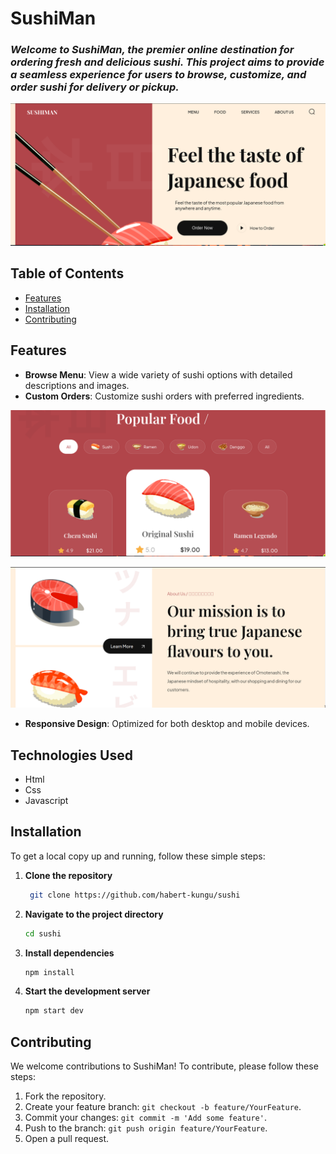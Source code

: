 # SushiMan

### <p><i>Welcome to SushiMan, the premier online destination for ordering fresh and delicious sushi. This project aims to provide a seamless experience for users to browse, customize, and order sushi for delivery or pickup. </i> </p> 

![Main](https://github.com/habert-kungu/sushi/blob/main/screenshots/sushi1.png)
  
## Table of Contents

- [Features](#features)
- [Installation](#installation)
- [Contributing](#contributing)

## Features

- **Browse Menu**: View a wide variety of sushi options with detailed descriptions and images.
- **Custom Orders**: Customize sushi orders with preferred ingredients.

 ![end](https://github.com/habert-kungu/sushi/blob/main/screenshots/sushi3.png)
  
 ![body](https://github.com/habert-kungu/sushi/blob/main/screenshots/sushi2.png)
 
- **Responsive Design**: Optimized for both desktop and mobile devices.



## Technologies Used
- Html
- Css
- Javascript

## Installation

To get a local copy up and running, follow these simple steps:

1. **Clone the repository**
   ```sh
    git clone https://github.com/habert-kungu/sushi
   ```
2. **Navigate to the project directory**

   ```sh
   cd sushi
   ```

3. **Install dependencies**
   ```sh
   npm install
   ```
4. **Start the development server**
   ```sh
   npm start dev
   ```

## Contributing

We welcome contributions to SushiMan! To contribute, please follow these steps:

1. Fork the repository.
2. Create your feature branch: `git checkout -b feature/YourFeature`.
3. Commit your changes: `git commit -m 'Add some feature'`.
4. Push to the branch: `git push origin feature/YourFeature`.
5. Open a pull request.
